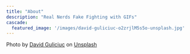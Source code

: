 ```yaml
---
title: "About"
description: "Real Nerds Fake Fighting with GIFs"
cascade:
  featured_image: '/images/david-guliciuc-o2zrjlM5s5o-unsplash.jpg'
---
```


Photo by <a href="https://unsplash.com/@hypefilms?utm_source=unsplash&utm_medium=referral&utm_content=creditCopyText">David Guliciuc</a> on <a href="https://unsplash.com/photos/o2zrjlM5s5o?utm_source=unsplash&utm_medium=referral&utm_content=creditCopyText">Unsplash</a>

